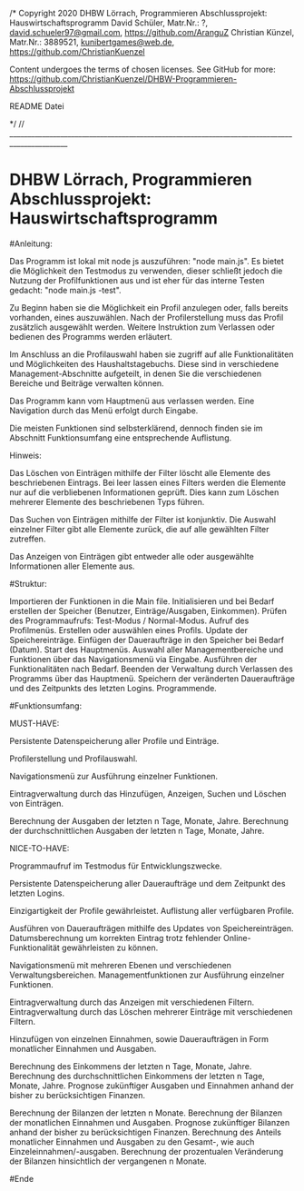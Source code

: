 /*
Copyright 2020
DHBW Lörrach, Programmieren Abschlussprojekt: Hauswirtschaftsprogramm
David Schüler, Matr.Nr.: ?, <david.schueler97@gmail.com>, https://github.com/AranguZ
Christian Künzel, Matr.Nr.: 3889521, <kunibertgames@web.de>, https://github.com/ChristianKuenzel

Content undergoes the terms of chosen licenses. See GitHub for more:
https://github.com/ChristianKuenzel/DHBW-Programmieren-Abschlussprojekt

README Datei

*/
// ______________________________________________________________________________________________
# DHBW Lörrach, Programmieren Abschlussprojekt: Hauswirtschaftsprogramm

#Anleitung:

Das Programm ist lokal mit node js auszuführen: "node main.js".
Es bietet die Möglichkeit den Testmodus zu verwenden, dieser schließt jedoch die Nutzung der
Profilfunktionen aus und ist eher für das interne Testen gedacht: "node main.js -test".

Zu Beginn haben sie die Möglichkeit ein Profil anzulegen oder, falls bereits vorhanden, eines auszuwählen.
Nach der Profilerstellung muss das Profil zusätzlich ausgewählt werden.
Weitere Instruktion zum Verlassen oder bedienen des Programms werden erläutert.

Im Anschluss an die Profilauswahl haben sie zugriff auf alle Funktionalitäten und Möglichkeiten des
Haushaltstagebuchs. Diese sind in verschiedene Management-Abschnitte aufgeteilt, in denen Sie die verschiedenen
Bereiche und Beiträge verwalten können.

Das Programm kann vom Hauptmenü aus verlassen werden. Eine Navigation durch das Menü erfolgt durch Eingabe.

Die meisten Funktionen sind selbsterklärend, dennoch finden sie im Abschnitt Funktionsumfang eine entsprechende
Auflistung.

Hinweis:

Das Löschen von Einträgen mithilfe der Filter löscht alle Elemente des beschriebenen Eintrags.
Bei leer lassen eines Filters werden die Elemente nur auf die verbliebenen Informationen geprüft.
Dies kann zum Löschen mehrerer Elemente des beschriebenen Typs führen.

Das Suchen von Einträgen mithilfe der Filter ist konjunktiv. Die Auswahl einzelner Filter gibt alle
Elemente zurück, die auf alle gewählten Filter zutreffen.

Das Anzeigen von Einträgen gibt entweder alle oder ausgewählte Informationen aller Elemente aus.

#Struktur:

Importieren der Funktionen in die Main file.
Initialisieren und bei Bedarf erstellen der Speicher (Benutzer, Einträge/Ausgaben, Einkommen).
Prüfen des Programmaufrufs: Test-Modus / Normal-Modus.
Aufruf des Profilmenüs. Erstellen oder auswählen eines Profils.
Update der Speichereinträge. Einfügen der Daueraufträge in den Speicher bei Bedarf (Datum).
Start des Hauptmenüs. Auswahl aller Managementbereiche und Funktionen über das Navigationsmenü via Eingabe.
Ausführen der Funktionalitäten nach Bedarf.
Beenden der Verwaltung durch Verlassen des Programms über das Hauptmenü.
Speichern der veränderten Daueraufträge und des Zeitpunkts des letzten Logins.
Programmende.

#Funktionsumfang:

MUST-HAVE:

Persistente Datenspeicherung aller Profile und Einträge.

Profilerstellung und Profilauswahl.

Navigationsmenü zur Ausführung einzelner Funktionen.

Eintragverwaltung durch das Hinzufügen, Anzeigen, Suchen und Löschen von Einträgen.

Berechnung der Ausgaben der letzten n Tage, Monate, Jahre.
Berechnung der durchschnittlichen Ausgaben der letzten n Tage, Monate, Jahre.


NICE-TO-HAVE:

Programmaufruf im Testmodus für Entwicklungszwecke.

Persistente Datenspeicherung aller Daueraufträge und dem Zeitpunkt des letzten Logins.

Einzigartigkeit der Profile gewährleistet.
Auflistung aller verfügbaren Profile.

Ausführen von Daueraufträgen mithilfe des Updates von Speichereinträgen. 
Datumsberechnung um korrekten Eintrag trotz fehlender Online-Funktionalität gewährleisten zu können.

Navigationsmenü mit mehreren Ebenen und verschiedenen Verwaltungsbereichen.
Managementfunktionen zur Ausführung einzelner Funktionen.

Eintragverwaltung durch das Anzeigen mit verschiedenen Filtern.
Eintragverwaltung durch das Löschen mehrerer Einträge mit verschiedenen Filtern.

Hinzufügen von einzelnen Einnahmen, sowie Daueraufträgen in Form monatlicher Einnahmen und Ausgaben.

Berechnung des Einkommens der letzten n Tage, Monate, Jahre.
Berechnung des durchschnittlichen Einkommens der letzten n Tage, Monate, Jahre.
Prognose zukünftiger Ausgaben und Einnahmen anhand der bisher zu berücksichtigen Finanzen.

Berechnung der Bilanzen der letzten n Monate.
Berechnung der Bilanzen der monatlichen Einnahmen und Ausgaben.
Prognose zukünftiger Bilanzen anhand der bisher zu berücksichtigen Finanzen.
Berechnung des Anteils monatlicher Einnahmen und Ausgaben zu den Gesamt-, wie auch Einzeleinnahmen/-ausgaben.
Berechnung der prozentualen Veränderung der Bilanzen hinsichtlich der vergangenen n Monate.

#Ende
